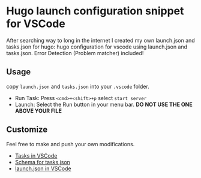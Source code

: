 # Hugo launch configuration snippet for VSCode
After searching way to long in the internet I created my own launch.json and tasks.json for hugo:
hugo configuration for vscode using launch.json and tasks.json. Error Detection (Problem matcher) included!

## Usage
copy `launch.json` and `tasks.json` into your `.vscode` folder. 

- Run Task: Press `<cmd>+<shift>+p` select `start server`
- Launch: Select the Run button in your menu bar. **DO NOT USE THE ONE ABOVE YOUR FILE**

## Customize
Feel free to make and push your own modifications. 
- [Tasks in VSCode](https://code.visualstudio.com/docs/editor/tasks)
- [Schema for tasks.json](https://code.visualstudio.com/docs/editor/tasks-appendix)
- [launch.json in VSCode](https://code.visualstudio.com/docs/editor/debugging#_launch-configurations)
